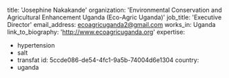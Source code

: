 title: 'Josephine Nakakande'
organization: 'Environmental Conservation and Agricultural Enhancement Uganda (Eco-Agric Uganda)'
job_title: 'Executive Director'
email_address: ecoagricuganda2@gmail.com
works_in: Uganda
link_to_biography: 'http://www.ecoagricuganda.org'
expertise:
  - hypertension
  - salt
  - transfat
id: 5ccde086-de54-4fc1-9a5b-74004d6e1304
country:
  - uganda
